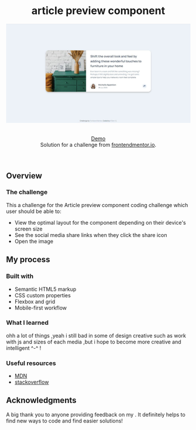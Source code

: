 <h1 align="center">article preview component
</h1>

![](/screenshots/desktop.jpg)

<br>

<div align="center">
   <a href="https://ahlam-alsaffarini.github.io/Article-preview/">Demo </a>
</div>

<div align="center">
   Solution for a challenge from  <a href="https://www.frontendmentor.io/challenges/article-preview-component-dYBN_pYFT" target="_blank">frontendmentor.io</a>.
</div>
<br>
<br>

## Overview

### The challenge

This a challenge for the Article preview component coding challenge which user should be able to:

- View the optimal layout for the component depending on their device's screen size
- See the social media share links when they click the share icon
- Open the image

## My process

### Built with

- Semantic HTML5 markup
- CSS custom properties
- Flexbox and grid
- Mobile-first workflow

### What I learned

ohh a lot of things ,yeah i still bad in some of design creative such as work with js and sizes of each media ,but i hope to become more creative and intelligent ^-^ !

### Useful resources

- [MDN](https://developer.mozilla.org/en-US/)
- [stackoverflow](https://stackoverflow.com/)

## Acknowledgments

A big thank you to anyone providing feedback on my . It definitely helps to find new ways to code and find easier solutions!
